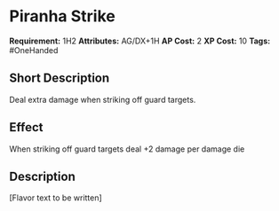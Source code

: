 # Piranha Strike

 **Requirement:** 1H2
 **Attributes:** AG/DX+1H
 **AP Cost:** 2
 **XP Cost:** 10
 **Tags:** #OneHanded

## Short Description
Deal extra damage when striking off guard targets.

## Effect
When striking off guard targets deal +2 damage per damage die

## Description
[Flavor text to be written]